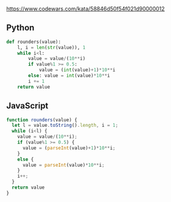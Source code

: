 https://www.codewars.com/kata/58846d50f54f021d90000012

## Python
```python
def rounders(value):
    l, i = len(str(value)), 1
    while i<l:
        value = value/(10**i)
        if value%1 >= 0.5:
            value = (int(value)+1)*10**i
        else: value = int(value)*10**i
        i += 1
    return value
```

## JavaScript
```js
function rounders(value) {
  let l = value.toString().length, i = 1;
  while (i<l) {
    value = value/(10**i);
    if (value%1 >= 0.5) {
      value = (parseInt(value)+1)*10**i;
    }
    else {
      value = parseInt(value)*10**i;
    }
    i++;
  }
  return value
}
```